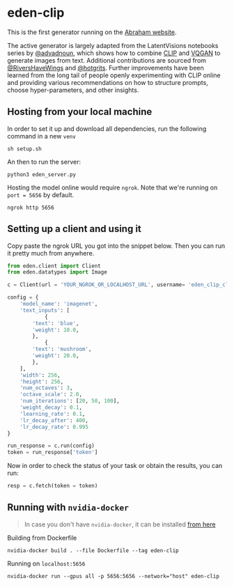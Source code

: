 # eden-clip

This is the first generator running on the [Abraham website](https://www.abraham.ai/create).

The active generator is largely adapted from the LatentVisions notebooks series by [@advadnoun](https://twitter.com/advadnoun/), which shows how to combine [CLIP](https://github.com/openai/CLIP) and [VQGAN](https://github.com/CompVis/taming-transformers) to generate images from text. Additional contributions are sourced from [@RiversHaveWings](https://twitter.com/RiversHaveWings) and [@hotgrits](https://twitter.com/torridgristle). Further improvements have been learned from the long tail of people openly experimenting with CLIP online and providing various recommendations on how to structure prompts, choose hyper-parameters, and other insights.

## Hosting from your local machine

In order to set it up and download all dependencies, run the following command in a new `venv`

```
sh setup.sh
```

An then to run the server: 

```
python3 eden_server.py
```

Hosting the model online would require `ngrok`. Note that we're running on `port = 5656` by default.

```
ngrok http 5656
```

## Setting up a client and using it

Copy paste the ngrok URL you got into the snippet below. Then you can run it pretty much from anywhere. 

```python
from eden.client import Client
from eden.datatypes import Image

c = Client(url = 'YOUR_NGROK_OR_LOCALHOST_URL', username= 'eden_clip_client', timeout= 990000)

config = {
    'model_name': 'imagenet',
    'text_inputs': [
            {
        'text': 'blue',
        'weight': 10.0,
        },
            {
        'text': 'mushroom',
        'weight': 20.0,
        },
    ],
    'width': 256,
    'height': 256,
    'num_octaves': 3,
    'octave_scale': 2.0,
    'num_iterations': [20, 50, 100],
    'weight_decay': 0.1,
    'learning_rate': 0.1,
    'lr_decay_after': 400,
    'lr_decay_rate': 0.995
}   

run_response = c.run(config)
token = run_response['token']
```

Now in order to check the status of your task or obtain the results, you can run: 

```python
resp = c.fetch(token = token)
```
## Running with `nvidia-docker`

> In case you don't have `nvidia-docker`, it can be installed [from here](https://docs.nvidia.com/datacenter/cloud-native/container-toolkit/install-guide.html)

Building from Dockerfile
```
nvidia-docker build . --file Dockerfile --tag eden-clip
```

Running on `localhost:5656`
```
nvidia-docker run --gpus all -p 5656:5656 --network="host" eden-clip
```